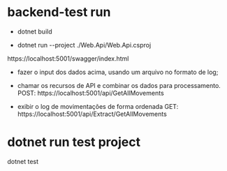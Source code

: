 # backend-test run

- dotnet build

- dotnet run --project ./Web.Api/Web.Api.csproj

https://localhost:5001/swagger/index.html

- fazer o input dos dados acima, usando um arquivo no formato de log;
- chamar os recursos de API e combinar os dados para processamento.
POST: https://localhost:5001/api/GetAllMovements

- exibir o log de movimentações de forma ordenada
GET: https://localhost:5001/api/Extract/GetAllMovements

# dotnet run test project
dotnet test